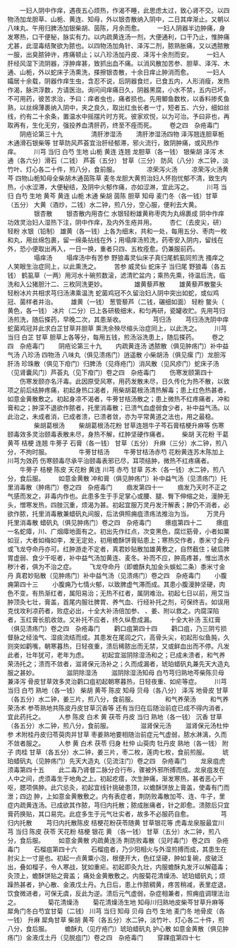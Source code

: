 <!-- { "loadSidebar": true } -->
　　一妇人阴中作痒，遇夜五心烦热，作渴不睡，此思虑太过，致心肾不交。以四物汤加龙胆草、山栀、黄连、知母，外以银杏散纳入阴中，二日其痒渐止。又朝以八味丸、午用归脾汤加银柴胡、茵陈，月余而愈。
　　一妇人阴器半边肿痛，身发寒热，口干便秘，脉实有力。以内疏黄连汤一剂，大便通利，口干乃止，惟肿痛尤甚，此湿毒结聚欲为脓也。以四物汤加角针、泽泻二剂，脓熟胀痛，又以透脓散一服，出臭脓钟许，疼痛顿止；以八珍汤加丹皮、泽泻十余剂而安。
　　一妇人肝经风湿下流阴器，浮肿痒甚，致抓出血不痛。以消风散加苦参、胆草、泽泻、木通、山栀，外以蛇床子汤熏洗，搽擦银杏散，十余日痒止肿消而愈。
　　一妇人孀居十余载，阴器作痒生虫，含忍不说，后阴器食烂，已食五内，人形消瘦，发热作渴，脉洪浮数，方请医治。询问间痒痛日久，阴器黑腐，小水不禁，五内已坏，不可用药，彼苦求治，予曰：痒者虫也，痛者损也。先用鲫鱼数枚，以香料掺炙鱼熟，以丝绵薄裹纳入阴中，夹之良久，取出红虫长者一寸，短者五、六分，细如丝线，约有二十余条，置温水中摇摆片时方死。彼家欢悦，以为可治。予曰非也，再取再有，生化无穷，强投养血清肝药，终至不痊而死。
　　卷之四　杂疮毒门
　　阴疮论第三十九
　　
　　清肝渗湿汤
　　清肝渗湿汤四物 泽泻翘连胆草栀木通滑石银柴等 甘草防风芦荟宜治肝经郁滞，邪火流行，致阴肿痛，或风热作痒。
　　川芎 当归 白芍 生地 山栀 黄连 连翘 龙胆草（各一钱） 银柴胡 泽泻 木通（各六分）滑石（二钱） 芦荟（五分） 甘草（三分） 防风（八分）水二钟，淡竹叶、灯心各二十件，煎八分，食前服。
　　
　　凉荣泻火汤
　　凉荣泻火汤黄芩 四物山栀知母全柴胡木通茵陈草 麦冬龙胆大黄煎治妇人怀抱忧郁不清，致生内热，小水涩滞，大便秘结，及阴中火郁作痛，亦如涩淋，宜此泻之。
　　川芎 当归 白芍 生地 黄芩 黄连 山栀 木通 柴胡 茵陈 胆草 知母 麦门冬（各一钱）甘草（五分） 大黄（酒炒，二钱）水二钟，煎八分，空心服，便利去大黄。
　　
　　银杏散
　　银杏散内用杏仁 水银轻粉雄黄称枣肉为丸绵裹成 阴中作痒功效灵治妇人湿热下注，阴中作痒，及内外生疮并用。
　　杏仁（去皮尖，研） 轻粉 水银（铅制） 雄黄（各一钱）上各为细末，共和一处，每用五分、枣肉一枚和丸，用丝绵包裹，留一绵条拈线在外；用塌痒汤煎洗，药枣安入阴内，留线在外，恐小便取出再入，一日一换，重者只四、五枚痊愈。仍兼服前药。
　　
　　塌痒汤
　　塌痒汤中有苦参 野狼毒灵仙床子真归尾鹤虱同煎洗 搔痒之人笑眼生治症同上，以此熏洗之。
　　苦参 威灵仙 蛇床子 当归尾 野狼毒（各五钱） 鹤虱草（一两）用河水十碗煎数滚，滤清贮盆内；乘热先熏，待温后洗，临洗和入公猪胆汁二、三枚同洗更妙。
　　
　　雄黄藜芦散
　　雄黄藜芦散鳖头 轻粉冰片共相求芎归汤沸乘温洗 蛇菌鸡冠不久留治妇人阴中突出如蛇，或似鸡冠、菌样者并治。
　　雄黄（一钱） 葱管藜芦（二钱，碾细如面） 轻粉 鳖头（ 黄色，各一钱） 冰片（二分）已上各研极细末，和匀再研，瓷罐收贮。先用芎归汤煎洗，随后搽药，早晚二次，其患渐收。
　　
　　芎归汤
　　芎归汤洗阴中痒 蛇菌鸡冠并此求白芷甘草并胆草 熏洗余殃尽缩头治症同上，以此洗之。
　　川芎 当归 白芷 甘草 胆草上各等分，每用五钱，煎汤浴洗患上，随后搽药。
　　卷之四　杂疮毒门
　　阴疮论第三十九
　　内疏黄连汤 透脓散（俱见肿疡门）补中益气汤 八珍汤 四物汤 八味丸（俱见溃疡门）逍遥散 小柴胡汤（俱见瘰 门）龙胆泻肝汤 珍珠散（俱见下疳门）归脾汤（见痔疮门）消风散（见风疹门）蛇床子汤（见肾囊风门）芦荟丸（见下疳门）卷之四　杂疮毒门
　　伤寒发颐第四十
　　伤寒发颐亦名汗毒。此因原受风寒，用药发散未尽，日久传化为热不散，以致项之前后结肿疼痛，初起身热口渴者，用柴胡葛根汤清热解毒；患上红色热甚者，如意金黄散敷之。初起身凉不渴者，牛蒡甘桔汤散之；患上微热不红疼痛者，冲和膏和之；肿深不退欲作脓者，托里消毒散；已溃气血虚弱食少者，补中益气汤。以此治之，未成者消，已成者溃，已溃者敛，亦为平常黄道之法也，用之最稳。
　　
　　柴胡葛根汤
　　柴胡葛根汤花粉 甘草连翘牛子芩石膏桔梗升麻等 伤寒颐毒效多灵治颐毒表散未尽，身热不解，红肿坚硬作痛者。
　　柴胡 天花粉 干葛 黄芩 桔梗 连翘 牛蒡子 石膏（各一钱） 甘草（五分） 升麻（三分）水二钟，煎八分，不拘时服。
　　
　　牛蒡甘桔汤
　　牛蒡甘桔汤赤芍 花粉黄连苏木陈加上川芎为效药 伤寒颐毒尽承平治颐毒表邪已尽，耳项结肿，微热不红疼痛者。
　　牛蒡子 桔梗 陈皮 天花粉 黄连 川芎 赤芍 甘草 苏木（各一钱）水二钟，煎八分，食后服。
　　如意金黄散 冲和膏（俱见肿疡门）补中益气汤（见溃疡门）托里消毒散（肿疡门）卷之四　杂疮毒门
　　痼发第四十一
　　痼发乃天时不正之气感而发之，非毒内作也。此患多生于手足掌心或腰、腿、臀下伸缩之处，漫肿无头，憎寒发热，四肢沉重，烦渴为甚。初起宜服万灵丹发汗解表；肿仍不消者，必欲作脓，托里消毒散兼蜡矾丸间服，后法俱照痈疽溃疡法推治为当。
　　万灵丹 托里消毒散 蜡矾丸（俱见肿疡门）卷之四　杂疮毒门
　　瘭疽第四十二
　　瘭疽一名蛇瘴，川、广烟瘴地面有之。初出先作红点，次变黑色，腐烂筋骨，小者如粟如豆，大者如梅如李，发无定处，初用蟾酥饼膏贴患上；寒热交作者，黍米寸金丹或飞龙夺命丹亦可。红肿游走不定者，真君妙贴散加雄黄敷之，自然截住；破后脾胃虚弱、食少干呕者，补中益气汤加黄连、麦冬。补而不应，肿高疼甚，惟出清水秽汁者，俱为不治之症。
　　飞龙夺命丹（即蟾酥丸加金头蜈蚣二条）黍米寸金丹 真君妙贴散（见肿疡门）补中益气汤（见溃疡门）卷之四　杂疮毒门
　　小腹痈第四十三
　　小腹痈乃七情火郁，以致脾虚气滞而成。其患小腹漫肿坚硬，肉色不变。有热渐红者，属阳易治；无热不红者，属阴难治。初起七日以前，用艾当肿顶灸七壮，膏盖，首尾内服壮脾胃、养气血、行经补托之剂，可保终吉。如误用克伐攻利凉药者，败症必出，十全大补汤倍加参、 、姜、附以救之。内腐深陷者，玉红膏长肌收敛。又补托不应者，终久纵愈成漏。
　　十全大补汤 玉红膏（俱见溃疡门）卷之四　杂疮毒门
　　鹳口疽第四十四
　　鹳口疽，乃三阴亏损督脉之经浊气、湿痰流结而成。其患发在尾闾之穴，高骨头尖，初起形似鱼肫，久则突如鹳嘴，朝寒暮热，日轻夜重，溃后稀脓出而无禁，又或鲜血出而不停。凡发此者，壮年犹可，老年为虑。
　　初起宜滋阴除湿汤和之；已成未溃者，和气养荣汤托之；溃而不敛者，滋肾保元汤补之；久而成漏者，琥珀蜡矾丸兼先天大造丸服之甚妙。
　　
　　滋阴除湿汤
　　滋阴除湿汤知母 白芍芎归熟地芩柴陈贝母兼泽泻 骨皮甘草效多灵治鹳口疽初起朝寒暮热，日轻夜重、如疟等症。
　　川芎 当归 白芍 熟地（各一钱） 柴胡 黄芩 陈皮 知母 贝母（各八分） 泽泻 地骨皮 甘草（各五分）水二钟，姜三片，煎八分，食前服。
　　
　　和气养荣汤
　　和气养荣汤术 参苓熟地共陈皮丹皮甘草沉香等 还有当归在后随治前症已成不得内消者，宜此药托之。
　　人参 陈皮 白术 黄 茯苓 丹皮 当归 熟地（各一钱） 沉香 甘草（各五分）水二钟，煎八分，食前服。
　　
　　滋肾保元汤
　　滋肾保元汤杜仲 参 术附桂丹皮归苓萸肉并甘草 枣姜熟地要相随治前症元气虚弱，脓水淋漓，久而不敛者服之。
　　人参 黄 白术 茯苓 归身 杜仲 山萸肉 牡丹皮 熟地（各一钱） 附子 肉桂 甘草（各五分）水二钟，姜三片，枣二枚，莲肉七枚，食前煎服。
　　琥珀蜡矾丸（见肿疡门）先天大造丸（见流注门）卷之四　杂疮毒门
　　龙泉疽虎须毒第四十五
　　此二毒乃肾督二脉分合行布，骤被外邪所搏而成。龙泉疽发在人中之间，虎须毒生于地角之上。初起疙瘩，次生肿痛，渐发寒热，甚者恶心干呕，腮项俱肿。此穴忌灸，初起宜线针挑破患顶，以蟾酥饼放上膏盖，使毒有门而泄；四边 肿，上如意金黄散敷之。内有表症者，荆防败毒散加芩、连、牛子，里症内疏黄连汤。已成欲其作脓，芎归内托散；脓成胀痛者，针之即愈。溃脓后只宜膏药换贴，其口易完。此症多生于元气壮实者，故多不必服药自愈。
　　
　　芎归内托散
　　芎归内托散陈皮 桔梗花粉茯苓随黄 甘草银花等 虎毒龙泉服最宜川芎 当归 陈皮 茯苓 天花粉 桔梗 银花 黄 （各一钱） 甘草（五分）水二钟，煎八分，食后服。
　　如意金黄散 内疏黄连汤 荆防败毒散（见时毒门）卷之四　杂疮毒门
　　石榴疽第四十六
　　石榴疽者，乃少阳相火与外湿煎搏而成，其患生在肘尖上一寸是也。初起一点黄粟小泡，根便开大，色红坚硬，肿如复碗，皮破泛出，叠如榴子，令人寒战，犹如重疟。初起即灸九壮，内服蟾酥丸发汗以解蕴毒；灸顶上，蟾酥饼贴之膏盖； 痛处金黄散敷之。内服菊花清燥汤、琥珀蜡矾丸；烦躁热甚者，护心散、金液戊土丹。九日后，患上作脓稠黄，疼苦稍减，表里症退，饮食微进者，可保无虞，反此为逆。溃后元气虚弱，杂症相兼者，照痈疽调理法治之。
　　
　　菊花清燥汤
　　菊花清燥汤生地 知母川归熟地皮柴芩甘草升麻等 犀角门冬白芍宜甘菊（二钱） 川芎 当归 知母 贝母 白芍 生地 麦门冬 地骨皮（各一钱） 升麻 犀角甘草 柴胡 黄芩（各五分）水二钟，淡竹叶、灯心各二十件，煎八分，食后服。
　　蟾酥丸（见疔疮门）琥珀蜡矾丸 护心散 如意金黄散（俱见肿疡门）金液戊土丹（见脱疽门）卷之四　杂疮毒门
　　穿踝疽第四十七
